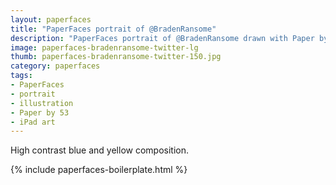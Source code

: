 ```yaml
---
layout: paperfaces
title: "PaperFaces portrait of @BradenRansome"
description: "PaperFaces portrait of @BradenRansome drawn with Paper by 53 on an iPad."
image: paperfaces-bradenransome-twitter-lg
thumb: paperfaces-bradenransome-twitter-150.jpg
category: paperfaces
tags: 
- PaperFaces
- portrait
- illustration
- Paper by 53
- iPad art
---
```


High contrast blue and yellow composition.

{% include paperfaces-boilerplate.html %}